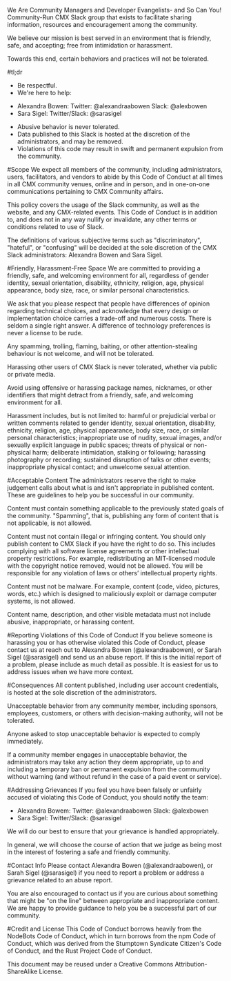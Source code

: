We Are Community Managers and Developer Evangelists- and So Can You! Community-Run CMX Slack group that exists to facilitate sharing information, resources and encouragement among the community.

We believe our mission is best served in an environment that is friendly, safe, and accepting; free from intimidation or harassment.

Towards this end, certain behaviors and practices will not be tolerated.

#tl;dr
* Be respectful.
* We're here to help:
- Alexandra Bowen: Twitter: @alexandraabowen Slack: @alexbowen
- Sara Sigel: Twitter/Slack: @sarasigel
* Abusive behavior is never tolerated.
* Data published to this Slack is hosted at the discretion of the administrators, and may be removed.
* Violations of this code may result in swift and permanent expulsion from the community.

#Scope
We expect all members of the community, including administrators, users, facilitators, and vendors to abide by this Code of Conduct at all times in all CMX community venues, online and in person, and in one-on-one communications pertaining to CMX Community affairs.

This policy covers the usage of the Slack community, as well as the website, and any CMX-related events.
This Code of Conduct is in addition to, and does not in any way nullify or invalidate, any other terms or conditions related to use of Slack.

The definitions of various subjective terms such as "discriminatory", "hateful", or "confusing" will be decided at the sole discretion of the CMX Slack administrators: Alexandra Bowen and Sara Sigel.

#Friendly, Harassment-Free Space
We are committed to providing a friendly, safe, and welcoming environment for all, regardless of gender identity, sexual orientation, disability, ethnicity, religion, age, physical appearance, body size, race, or similar personal characteristics.

We ask that you please respect that people have differences of opinion regarding technical choices, and acknowledge that every design or implementation choice carries a trade-off and numerous costs. There is seldom a single right answer. A difference of technology preferences is never a license to be rude.

Any spamming, trolling, flaming, baiting, or other attention-stealing behaviour is not welcome, and will not be tolerated.

Harassing other users of CMX Slack is never tolerated, whether via public or private media.

Avoid using offensive or harassing package names, nicknames, or other identifiers that might detract from a friendly, safe, and welcoming environment for all.

Harassment includes, but is not limited to: harmful or prejudicial verbal or written comments related to gender identity, sexual orientation, disability, ethnicity, religion, age, physical appearance, body size, race, or similar personal characteristics; inappropriate use of nudity, sexual images, and/or sexually explicit language in public spaces; threats of physical or non-physical harm; deliberate intimidation, stalking or following; harassing photography or recording; sustained disruption of talks or other events; inappropriate physical contact; and unwelcome sexual attention.

#Acceptable Content
The administrators reserve the right to make judgement calls about what is and isn't appropriate in published content. These are guidelines to help you be successful in our community.

Content must contain something applicable to the previously stated goals of the community. "Spamming", that is, publishing any form of content that is not applicable, is not allowed.

Content must not contain illegal or infringing content. You should only publish content to CMX Slack if you have the right to do so. This includes complying with all software license agreements or other intellectual property restrictions. For example, redistributing an MIT-licensed module with the copyright notice removed, would not be allowed. You will be responsible for any violation of laws or others’ intellectual property rights.

Content must not be malware. For example, content (code, video, pictures, words, etc.) which is designed to maliciously exploit or damage computer systems, is not allowed.

Content name, description, and other visible metadata must not include abusive, inappropriate, or harassing content.

#Reporting Violations of this Code of Conduct
If you believe someone is harassing you or has otherwise violated this Code of Conduct, please contact us at reach out to Alexandra Bowen (@alexandraabowen), or Sarah Sigel (@sarasigel) and send us an abuse report. If this is the initial report of a problem, please include as much detail as possible. It is easiest for us to address issues when we have more context.

#Consequences
All content published, including user account credentials, is hosted at the sole discretion of the administrators.

Unacceptable behavior from any community member, including sponsors, employees, customers, or others with decision-making authority, will not be tolerated.

Anyone asked to stop unacceptable behavior is expected to comply immediately.

If a community member engages in unacceptable behavior, the administrators may take any action they deem appropriate, up to and including a temporary ban or permanent expulsion from the community without warning (and without refund in the case of a paid event or service).

#Addressing Grievances
If you feel you have been falsely or unfairly accused of violating this Code of Conduct, you should notify the team:
- Alexandra Bowem: Twitter: @alexandraabowen Slack: @alexbowen
- Sara Sigel: Twitter/Slack: @sarasigel

We will do our best to ensure that your grievance is handled appropriately.

In general, we will choose the course of action that we judge as being most in the interest of fostering a safe and friendly community.

#Contact Info
Please contact Alexandra Bowen (@alexandraabowen), or Sarah Sigel (@sarasigel) if you need to report a problem or address a grievance related to an abuse report.

You are also encouraged to contact us if you are curious about something that might be "on the line" between appropriate and inappropriate content. We are happy to provide guidance to help you be a successful part of our community.

#Credit and License
This Code of Conduct borrows heavily from the NodeBots Code of Conduct, which in turn borrows from the npm Code of Conduct, which was derived from the Stumptown Syndicate Citizen's Code of Conduct, and the Rust Project Code of Conduct.

This document may be reused under a Creative Commons Attribution-ShareAlike License.
